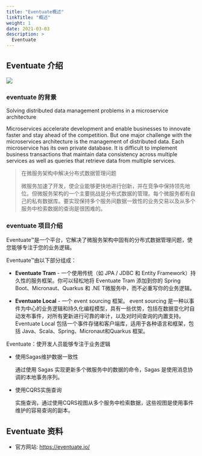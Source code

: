 ```yaml
---
title: "Eventuate概述"
linkTitle: "概述"
weight: 1
date: 2021-03-03
description: >
  Eventuate
---
```




## Eventuate 介绍

![](https://eventuate.io/i/logo.gif)

### eventuate 的背景

Solving distributed data management problems in a microservice architecture

Microservices accelerate development and enable businesses to innovate faster and stay ahead of the competition. But one major challenge with the microservices architecture is the management of distributed data. Each microservice has its own private database. It is difficult to implement business transactions that maintain data consistency across multiple services as well as queries that retrieve data from multiple services.

> 在微服务架构中解决分布式数据管理问题
>
> 微服务加速了开发，使企业能够更快地进行创新，并在竞争中保持领先地位。但微服务架构的一个主要挑战是分布式数据的管理。每个微服务都有自己的私有数据库。要实现保持多个服务间数据一致性的业务交易以及从多个服务中检索数据的查询是很困难的。



### eventuate 项目介绍

Eventuate™是一个平台，它解决了微服务架构中固有的分布式数据管理问题，使您能够专注于您的业务逻辑。

Eventuate™由以下部分组成：

- **Eventuate Tram** - 一个使用传统（如 JPA / JDBC 和 Entity Framework）持久性的服务框架。你可以轻松地将 Eventuate Tram 添加到你的 Spring Boot、Micronaut、Quarkus 和 .NE T微服务中，而不必重写你的业务逻辑。

- **Eventuate Local** - 一个 event sourcing 框架。 event sourcing 是一种以事件为中心的业务逻辑和持久化编程模型，具有一些优势，包括在数据变化时自动发布事件，对所有更新进行可靠的审计，以及对时间查询的内置支持。 Eventuate Local 包括一个事件存储和客户端库，适用于各种语言和框架，包括 Java、Scala、Spring、Micronaut和Quarkus 框架。

Eventuate：使开发人员能够专注于业务逻辑

- 使用Sagas维护数据一致性

  通过使用 Sagas 实现更新多个微服务中的数据的命令，Sagas 是使用消息协调的本地事务序列。

- 使用CQRS实施查询

  实施查询，通过使用CQRS视图从多个服务中检索数据，这些视图是使用事件维护的容易查询的副本。



## Eventuate 资料



- 官方网站: https://eventuate.io/ 

